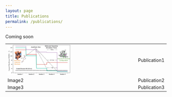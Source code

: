 ```yaml
---
layout: page
title: Publications
permalink: /publications/
---
```


Coming soon

<table style="width:100%">
  <tr>
    <td><img src="/images/slice.gif" width="50%" height="50%"></td>
    <td>Publication1</td>
  </tr>
  <tr>
    <td>Image2</td>
    <td>Publication2</td>
  </tr>
  <tr>
    <td>Image3</td>
    <td>Publication3</td>
  </tr>
